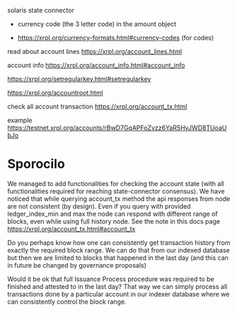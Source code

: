 solaris state connector

- currency code (the 3 letter code) in the amount object

-  https://xrpl.org/currency-formats.html#currency-codes (for codes)

read about account lines
https://xrpl.org/account_lines.html


account info
https://xrpl.org/account_info.html#account_info

https://xrpl.org/setregularkey.html#setregularkey




https://xrpl.org/accountroot.html

check all account transaction 
https://xrpl.org/account_tx.html



example
https://testnet.xrpl.org/accounts/rBwD7GqAPFoZvzz6YaR5HyJWD8TUoaUbJo


# Sporocilo

We managed to add functionalities for checking the account state (with all functionalities required for 
reaching state-connector consensus). We have noticed that while querying account_tx method the api responses from node are not consistent (by design). 
Even if you query with provided ledger_index_min and max the node can respond with different range of blocks, even while using full history node.
See the note in this docs page https://xrpl.org/account_tx.html#account_tx

Do you perhaps know how one can consistently get transaction history from exactly the required block range. We can do that from our indexed database 
but then we are limited to blocks that happened in the last day (and this can in future be changed by governance proposals)

Would it be ok that full Issuance Process procedure was required to be finished and attested to in the last day? That way we can simply process all transactions done by a particular account in our indexer database where we can consistently control the block range.
